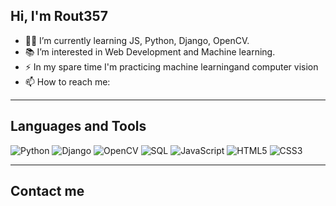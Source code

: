 ## Hi, I'm Rout357

- 👨‍💻 I’m currently learning JS, Python, Django, OpenCV.
- 📚 I’m interested in Web Development and Machine learning.
- ⚡ In my spare time I'm practicing machine learningand computer vision
- 📫 How to reach me:

---

## Languages and Tools

![Python](https://img.shields.io/badge/-Python-030303?style=for-the-badge&logo=python&logoColor=4B8BBE)
![Django](https://img.shields.io/badge/-Django-030303?style=for-the-badge&logo=Django&logoColor=006400)
![OpenCV](https://img.shields.io/badge/-OpenCV-030303?style=for-the-badge&logo=OpenCV&logoColor=CB3837)
![SQL](https://img.shields.io/badge/-MySql-030303?style=for-the-badge&logo=MySql&logoColor=00758F)
![JavaScript](https://img.shields.io/badge/-JavaScript-030303?style=for-the-badge&logo=JavaScript&logoColor=FFD700)
![HTML5](https://img.shields.io/badge/-HTML-030303?style=for-the-badge&logo=HTML5&logoColor=F06529)
![CSS3](https://img.shields.io/badge/-CSS-030303?style=for-the-badge&logo=CSS3&logoColor=2965F1)

---

## Contact me

